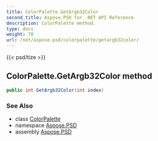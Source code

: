 ```yaml
---
title: ColorPalette.GetArgb32Color
second_title: Aspose.PSD for .NET API Reference
description: ColorPalette method. 
type: docs
weight: 70
url: /net/aspose.psd/colorpalette/getargb32color/
---
```

{{< psd/tize >}}
## ColorPalette.GetArgb32Color method

```csharp
public int GetArgb32Color(int index)
```

### See Also

* class [ColorPalette](../)
* namespace [Aspose.PSD](../../colorpalette/)
* assembly [Aspose.PSD](../../../)


